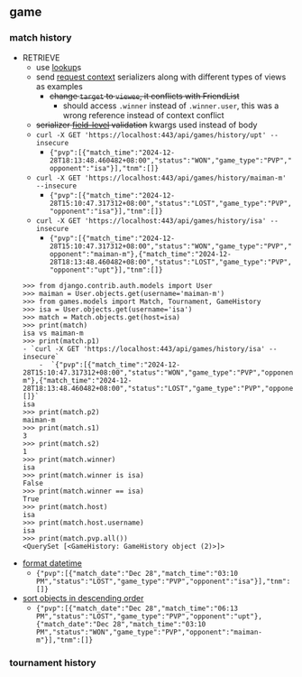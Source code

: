 ## game

### match history
- RETRIEVE
    - use [lookup](https://medium.com/@thenavarro97/mastering-django-rest-frameworks-class-based-api-views-187a15bb2709)s
    - send [request context](https://micropyramid.com/blog/django-rest-framework-send-extra-context-data-to-serializers) serializers along with different types of views as examples
        - ~~change `target` to `viewee`, it conflicts with FriendList~~
            - should access `.winner` instead of `.winner.user`, this was a wrong reference instead of context conflict
    - ~~serializer [field-level](https://www.django-rest-framework.org/api-guide/serializers/#field-level-validation) validation~~ kwargs used instead of body
    - `curl -X GET 'https://localhost:443/api/games/history/upt' --insecure`
        -  `{"pvp":[{"match_time":"2024-12-28T18:13:48.460482+08:00","status":"WON","game_type":"PVP","opponent":"isa"}],"tnm":[]}`
    - `curl -X GET 'https://localhost:443/api/games/history/maiman-m' --insecure`
        -  `{"pvp":[{"match_time":"2024-12-28T15:10:47.317312+08:00","status":"LOST","game_type":"PVP","opponent":"isa"}],"tnm":[]}`
    - `curl -X GET 'https://localhost:443/api/games/history/isa' --insecure`
        -  `{"pvp":[{"match_time":"2024-12-28T15:10:47.317312+08:00","status":"WON","game_type":"PVP","opponent":"maiman-m"},{"match_time":"2024-12-28T18:13:48.460482+08:00","status":"LOST","game_type":"PVP","opponent":"upt"}],"tnm":[]}`
    ```
    >>> from django.contrib.auth.models import User
    >>> maiman = User.objects.get(username='maiman-m')
    >>> from games.models import Match, Tournament, GameHistory
    >>> isa = User.objects.get(username='isa')
    >>> match = Match.objects.get(host=isa)
    >>> print(match)
    isa vs maiman-m
    >>> print(match.p1)
    - `curl -X GET 'https://localhost:443/api/games/history/isa' --insecure`
        -  `{"pvp":[{"match_time":"2024-12-28T15:10:47.317312+08:00","status":"WON","game_type":"PVP","opponent":"maiman-m"},{"match_time":"2024-12-28T18:13:48.460482+08:00","status":"LOST","game_type":"PVP","opponent":"upt"}],"tnm":[]}`
    isa
    >>> print(match.p2)
    maiman-m
    >>> print(match.s1)
    3
    >>> print(match.s2)
    1
    >>> print(match.winner)
    isa
    >>> print(match.winner is isa)
    False
    >>> print(match.winner == isa)
    True
    >>> print(match.host)
    isa
    >>> print(match.host.username)
    isa
    >>> print(match.pvp.all())
    <QuerySet [<GameHistory: GameHistory object (2)>]>
    ```
- [format datetime](https://strftime.org/)
    - `{"pvp":[{"match_date":"Dec 28","match_time":"03:10 PM","status":"LOST","game_type":"PVP","opponent":"isa"}],"tnm":[]}`
- [sort objects in descending order](https://docs.djangoproject.com/en/5.1/ref/models/querysets/#order-by)
    - `{"pvp":[{"match_date":"Dec 28","match_time":"06:13 PM","status":"LOST","game_type":"PVP","opponent":"upt"},{"match_date":"Dec 28","match_time":"03:10 PM","status":"WON","game_type":"PVP","opponent":"maiman-m"}],"tnm":[]}`

### tournament history
